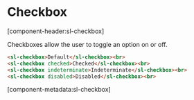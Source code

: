 # Checkbox

[component-header:sl-checkbox]

Checkboxes allow the user to toggle an option on or off.

```html preview
<sl-checkbox>Default</sl-checkbox><br>
<sl-checkbox checked>Checked</sl-checkbox><br>
<sl-checkbox indeterminate>Indeterminate</sl-checkbox><br>
<sl-checkbox disabled>Disabled</sl-checkbox><br>
```

[component-metadata:sl-checkbox]
